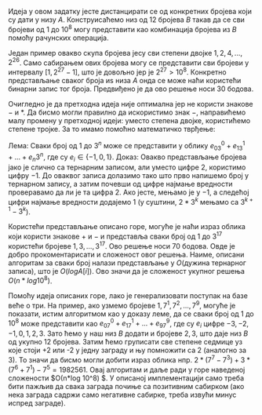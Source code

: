 ﻿
Идеја у овом задатку јесте дистанцирати се од конкретних бројева који су дати у низу $А$. Конструисаћемо низ од $12$ бројева $B$ такав да се сви бројеви од $1$ до $10^8$ могу представити као комбинација бројева из $B$ помоћу рачунских операција.

Један пример овакво скупа бројева јесу сви степени двојке $1, 2, 4, ..., 2^26$. Само сабирањем ових бројева могу се представити сви бројеви у интервалу $[1, 2^{27}-1]$, што је довољно јер је $2^27>10^8$. Конкретно представљање сваког броја иѕ низа $A$ онда се може наћи користећи бинарни запис тог броја. Предвиђено је да ово решење носи $30$ бодова.

Очигледно је да претходна идеја није оптимална јер не користи знакове $-$ и $*$. Да бисмо могли правилно да искористимо знак $-$, направићемо малу промену у претходној идеји: уместо степена двојке, користићемо степене тројке. За то имамо помоћно математичко тврђење:

Лема: Сваки број од $1$ до $3^n$ може се представити у облику $е_03^0+e_13^1+...+e_n3^n$, где су $e_i\in \{-1, 0, 1\}$.
Доказ: Овакво представљање бројева јако је слично са тернарним записом, али уместо цифре $2$, користимо цифру $-1$. До оваквог записа долазимо тако што прво напишемо број у тернарном запису, а затим почевши од цифре најмање вредности проверавамо да ли је та цифра $2$. Ако јесте, мењамо је у $-1$, а следећој цифри најмање вредности додајемо $1$ (у суштини, $2*3^k$ мењамо са $3^{k+1}-3^k$).

Користећи представљање описано горе, могуће је наћи израз облика који користи знакове $+$ и $-$ и представља сваки број од $1$ до $3^{17}$ користећи бројеве $1, 3, ..., 3^{17}$. Ово решење носи $70$ бодова. Овде је добро прокоментарисати и сложеност овог решења. Наиме, описани алгоритам за сваки број налази представљање у $О($дужина тернарног записа$)$, што је $О(log A[i])$. Ово значи да је сложеност укупног решења $О(n*log 10^8)$.

Помоћу идеја описаних горе, лако је генерализовати поступак на базе веће о три. На пример, ако узмемо бројеве $1, 7^1, 7^2, ..., 7^9$, могуће је показати, истим алгоритмом као у доказу леме, да се сваки број од $1$ до $10^8$ може представити као $e_07^0+e_17^1+...+e_97^9$, где су $e_i$ цифре $-3, -2, -1, 0, 1, 2, 3$. Зато ћемо у наш низ $B$ додати и бројеве $2, 3$, што даје низ $B$ од укупно $12$ бројева. Затим ћемо груписати све степене седмице уз које стоји +2 или -2 у једну заграду и њу помножити са $2$ (аналогно за $3$). То значи да бисмо могли добити израз облика нпр. $2*(7^7-7^3)+3*(7^6+7^1)-7^5=1982561$. Овај алгоритам и даље ради у горе наведеној сложености $О(n*log 10^8) $. У описаној имплементацији само треба бити пажљив да свака заграда почиње са позитивним сабирком (ако нека заграда садржи само негативне сабирке, треба извући минус испред заграде).

